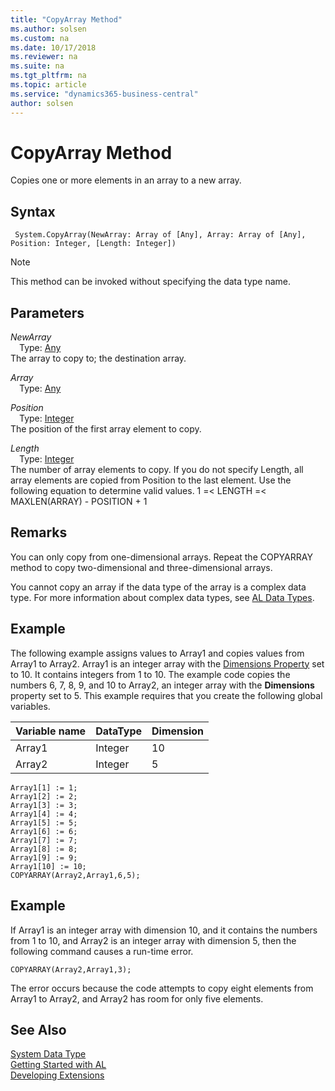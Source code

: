 ```yaml
---
title: "CopyArray Method"
ms.author: solsen
ms.custom: na
ms.date: 10/17/2018
ms.reviewer: na
ms.suite: na
ms.tgt_pltfrm: na
ms.topic: article
ms.service: "dynamics365-business-central"
author: solsen
---
```

[//]: # (START>DO_NOT_EDIT)
[//]: # (IMPORTANT:Do not edit any of the content between here and the END>DO_NOT_EDIT.)
[//]: # (Any modifications should be made in the .xml files in the ModernDev repo.)
# CopyArray Method
Copies one or more elements in an array to a new array.

## Syntax
```
 System.CopyArray(NewArray: Array of [Any], Array: Array of [Any], Position: Integer, [Length: Integer])
```
> [!NOTE]  
> This method can be invoked without specifying the data type name.  
## Parameters
*NewArray*  
&emsp;Type: [Any](../any/any-data-type.md)  
The array to copy to; the destination array.
        
*Array*  
&emsp;Type: [Any](../any/any-data-type.md)  
  
*Position*  
&emsp;Type: [Integer](../integer/integer-data-type.md)  
The position of the first array element to copy.
        
*Length*  
&emsp;Type: [Integer](../integer/integer-data-type.md)  
The number of array elements to copy. If you do not specify Length, all array elements are copied from Position to the last element. Use the following equation to determine valid values.
1 =< LENGTH =< MAXLEN(ARRAY) - POSITION + 1
          



[//]: # (IMPORTANT: END>DO_NOT_EDIT)

## Remarks  
 You can only copy from one-dimensional arrays. Repeat the COPYARRAY method to copy two-dimensional and three-dimensional arrays.  

 You cannot copy an array if the data type of the array is a complex data type. For more information about complex data types, see [AL Data Types](../datatypes/devenv-al-data-types.md).  

## Example  
 The following example assigns values to Array1 and copies values from Array1 to Array2. Array1 is an integer array with the [Dimensions Property](../properties/devenv-Dimensions-Property.md) set to 10. It contains integers from 1 to 10. The example code copies the numbers 6, 7, 8, 9, and 10 to Array2, an integer array with the **Dimensions** property set to 5. This example requires that you create the following global variables.  

|Variable name|DataType|Dimension|  
|-------------------|--------------|---------------|  
|Array1|Integer|10|  
|Array2|Integer|5|  

```  
Array1[1] := 1;  
Array1[2] := 2;  
Array1[3] := 3;  
Array1[4] := 4;  
Array1[5] := 5;  
Array1[6] := 6;  
Array1[7] := 7;  
Array1[8] := 8;  
Array1[9] := 9;  
Array1[10] := 10;  
COPYARRAY(Array2,Array1,6,5);  
```  

## Example  
 If Array1 is an integer array with dimension 10, and it contains the numbers from 1 to 10, and Array2 is an integer array with dimension 5, then the following command causes a run-time error.  

```  
COPYARRAY(Array2,Array1,3);  
```  

 The error occurs because the code attempts to copy eight elements from Array1 to Array2, and Array2 has room for only five elements.  


## See Also
[System Data Type](system-data-type.md)  
[Getting Started with AL](../devenv-get-started.md)  
[Developing Extensions](../devenv-dev-overview.md)